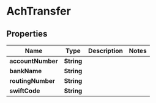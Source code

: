 

# AchTransfer


## Properties

| Name | Type | Description | Notes |
|------------ | ------------- | ------------- | -------------|
|**accountNumber** | **String** |  |  |
|**bankName** | **String** |  |  |
|**routingNumber** | **String** |  |  |
|**swiftCode** | **String** |  |  |



